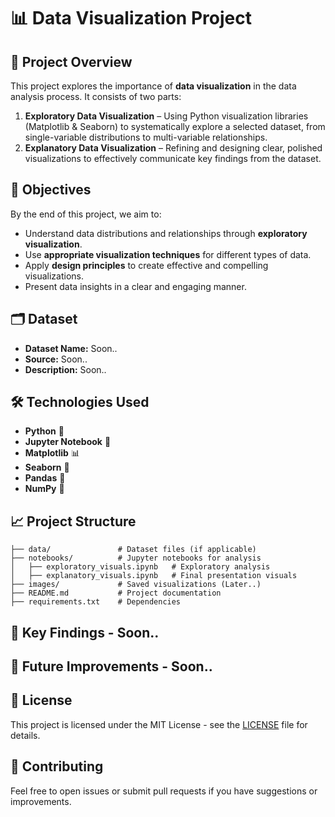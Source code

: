 # 📊 Data Visualization Project

## 🎯 Project Overview
This project explores the importance of **data visualization** in the data analysis process. It consists of two parts:

1. **Exploratory Data Visualization** – Using Python visualization libraries (Matplotlib & Seaborn) to systematically explore a selected dataset, from single-variable distributions to multi-variable relationships.
2. **Explanatory Data Visualization** – Refining and designing clear, polished visualizations to effectively communicate key findings from the dataset.

## 📝 Objectives
By the end of this project, we aim to:
- Understand data distributions and relationships through **exploratory visualization**.
- Use **appropriate visualization techniques** for different types of data.
- Apply **design principles** to create effective and compelling visualizations.
- Present data insights in a clear and engaging manner.

## 🗂 Dataset
- **Dataset Name:**  Soon..
- **Source:** Soon..
- **Description:**  Soon..

## 🛠️ Technologies Used
- **Python** 🐍
- **Jupyter Notebook** 📒
- **Matplotlib** 📊
- **Seaborn** 🎨
- **Pandas** 📑
- **NumPy** 🔢

## 📈 Project Structure
```
├── data/               # Dataset files (if applicable)
├── notebooks/          # Jupyter notebooks for analysis
│   ├── exploratory_visuals.ipynb   # Exploratory analysis
│   ├── explanatory_visuals.ipynb   # Final presentation visuals
├── images/             # Saved visualizations (Later..)
├── README.md           # Project documentation
├── requirements.txt    # Dependencies
```

## 📌 Key Findings - Soon..

## 📢 Future Improvements - Soon..

## 📜 License
This project is licensed under the MIT License - see the [LICENSE](LICENSE) file for details.

## 🤝 Contributing
Feel free to open issues or submit pull requests if you have suggestions or improvements.